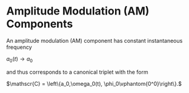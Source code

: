 # Amplitude Modulation (AM) Components

An amplitude modulation (AM) component has constant instantaneous frequency

$a_0(t)\rightarrow a_0$

and thus corresponds to a canonical triplet with the form

$\mathscr{C} = \left\{a_0,\omega_0(t), \phi_0\vphantom{0^0}\right\}.$
